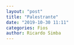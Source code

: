 ```yaml
---
layout: "post"
title: "Palestrante"
date: "2019-10-30 11:11"
categories: Fios
author: Ricardo Simba
---
```

